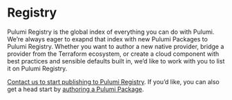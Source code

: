 # Registry

Pulumi Registry is the global index of everything you can do with Pulumi. We’re always eager to exapnd that index with new Pulumi Packages to Pulumi Registry. Whether you want to author a new native provider, bridge a provider from the Terraform ecosystem, or create a cloud component with best practices and sensible defaults built in, we’d like to work with you to list it on Pulumi Registry.

[Contact us to start publishing to Pulumi Registry](https://pulumi.com/contact/?form=registry). If you’d like, you can also get a head start by [authoring a Pulumi Package](https://pulumi.com/docs/guides/pulumi-packages/).
